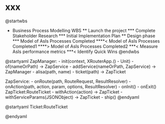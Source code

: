 # xxx

@startwbs
* Business Process Modelling WBS
** Launch the project
*** Complete Stakeholder Research
*** Initial Implementation Plan
** Design phase
*** Model of AsIs Processes Completed
****< Model of AsIs Processes Completed1
****> Model of AsIs Processes Completed2
***< Measure AsIs performance metrics
***< Identify Quick Wins
@endwbs



@startyaml
ZapManager:
    - init(context, XRouterApp.() - Unit)
    - of(nameOrPath) -> ZapService
    - addService(nameOrPath, ZapService) -> ZapManager
    - alisa(path, name)
    - ticket(path) -> ZapTicket

ZapService:
    - onRoute(path, RouteRequest, ResultResolver)
    - onAction(path, action, param, options, ResultResolver)
    - onInit()
    - onExit()
ZapTicket:RouteTicket
    - withAction(action) -> ZapTicket
    - withServiceParams(JSONObject) -> ZapTicket
    - ship()
@endyaml


@startyaml
Ticket:RouteTicket


@endyaml